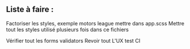 ## Liste à faire : 

Factoriser les styles, exemple motors league mettre dans app.scss 
Mettre tout les styles utilisé plusieurs fois dans ce fichiers

Vérifier tout les forms validators
Revoir tout L'UX 
test CI
